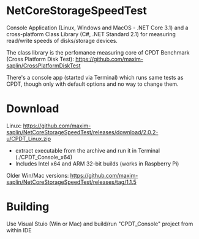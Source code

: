 # NetCoreStorageSpeedTest
Console Application (Linux, Windows and MacOS - .NET Core 3.1) and a cross-platform Class Library (C#, .NET Standard 2.1) for measuring read/write speeds of disks/storage devices.

The class library is the perfomance measuring core of CPDT Benchmark (Cross Platform Disk Test): https://github.com/maxim-saplin/CrossPlatformDiskTest

There's a console app (started via Terminal) which runs same tests as CPDT, though only with default options and no way to change them.

# Download 
Linux: https://github.com/maxim-saplin/NetCoreStorageSpeedTest/releases/download/2.0.2-u/CPDT_Linux.zip
- extract executable from the archive and run it in Terminal (./CPDT_Console_x64)
- Includes Intel x64 and ARM 32-bit builds (works in Raspberry Pi)

Older Win/Mac versions: https://github.com/maxim-saplin/NetCoreStorageSpeedTest/releases/tag/1.1.5

# Building
Use Visual Stuio (Win or Mac) and build/run "CPDT_Console" project from within IDE
